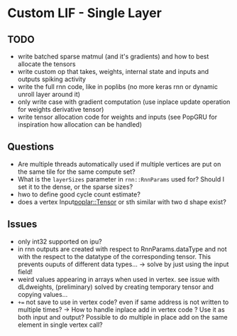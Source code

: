 # Custom LIF - Single Layer

## TODO

* write batched sparse matmul (and it's gradients) and how to best allocate the tensors
* write custom op that takes, weights, internal state and inputs and outputs spiking activity
* write the full rnn code, like in poplibs (no more keras rnn or dynamic unroll layer around it)
* only write case with gradient computation (use inplace update operation for weights derivative tensor)
* write tensor allocation code for weights and inputs (see PopGRU for inspiration how allocation can be handled)

## Questions

* Are multiple threads automatically used if multiple vertices are put on the same tile for the same compute set?
* What is the `layerSizes` parameter in `rnn::RnnParams` used for? Should I set it to the dense, or the sparse sizes?
* hwo to define good cycle count estimate?
* does a vertex Input<poplar::Tensor> or sth similar with two d shape exist?

## Issues

* only int32 supported on ipu?
* in rnn outputs are created with respect to RnnParams.dataType and not with the respect to the datatype of the corresponding tensor. This prevents ouputs of different data types... -> solve by just using the input field!
* weird values appearing in arrays when used in vertex. see issue with dLdweights, (preliminary) solved by creating temporary tensor and copying values...
* `+=` not save to use in vertex code? even if same address is not written to multiple times? -> How to handle inplace add in vertex code ? Use it as both input and output? Possible to do multiple in place add on the same element in single vertex call?